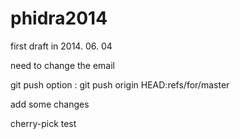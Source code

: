 phidra2014
==========

first draft in 2014. 06. 04

need to change the email

git push option : git push origin HEAD:refs/for/master

add some changes

cherry-pick test
